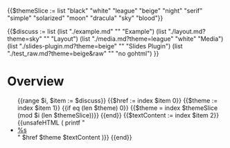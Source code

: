 <style>
  .current-fragment a {
    color: greenyellow;
  }
</style>

{{$themeSlice := list "black" "white" "league" "beige" "night" "serif" "simple" "solarized" "moon" "dracula" "sky" "blood"}}

{{$discuss := list
  (list "./example.md" "" "Example")
  (list "./layout.md?theme=sky" "" "Layout")
  (list "./media.md?theme=league" "white" "Media")
  (list "./slides-plugin.md?theme=beige" "" "Slides Plugin")
  (list "./test_raw.md?theme=beige&raw" "" "no gohtml")
}}

# Overview

<ul>
{{range $i, $item := $discuss}}
  {{$href := index $item 0}}
  {{$theme := index $item 1}}
  {{if eq (len $theme) 0}}
    {{$theme = index $themeSlice (mod $i (len $themeSlice))}}
  {{end}}
  {{$textContent := index $item 2}}
  {{unsafeHTML ( printf "<li class='fragment'><a href='%s?theme=%s' target='_blank'>%s</a></li>" $href $theme $textContent )}}
{{end}}
</ul>
